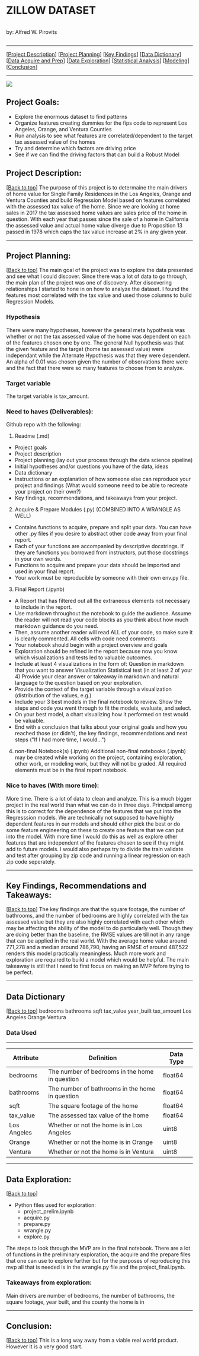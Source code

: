 # <a name="top"></a>ZILLOW DATASET 
![]()

by: Alfred W. Pirovits

<p>
  <a href="https://github.com/Alfred-W-S-Pirovits-Jr/telco_churn_project#top" target="_blank">
    <img alt="" src="" />
  </a>
</p>


***
[[Project Description](#project_description)]
[[Project Planning](#planning)]
[[Key Findings](#findings)]
[[Data Dictionary](#dictionary)]
[[Data Acquire and Prep](#wrangle)]
[[Data Exploration](#explore)]
[[Statistical Analysis](#stats)]
[[Modeling](#model)]
[[Conclusion](#conclusion)]
___

<img src="https://docs.google.com/drawings/d/e/2PACX-1vR19fsVfxHvzjrp0kSMlzHlmyU0oeTTAcnTUT9dNe4wAEXv_2WJNViUa9qzjkvcpvkFeUCyatccINde/pub?w=1389&amp;h=410">

## <a name="project_goals"></a> Project Goals:
- Explore the enormous dataset to find patterns
- Organize features creating dummies for the fips code to represent Los Angeles, Orange, and Ventura Counties
- Run analysis to see what features are correlated/dependent to the target tax assessed value of the homes
- Try and determine which factors are driving price 
- See if we can find the driving factors that can build a Robust Model

## <a name="project_description"></a>Project Description:
[[Back to top](#top)]
The purpose of this project is to determaine the main drivers of home value for Single Family Residences in the Los Angeles, Orange and Ventura Counties and build Regression Model based on features correlated with the assessed tax value of the home.  Since we are looking at home sales in 2017 the tax assessed home values are sales price of the home in question.  With each year that passes since the sale of a home in California the assessed value and actual home value diverge due to Proposition 13 passed in 1978 which caps the tax value increase at 2% in any given year.
***
## <a name="planning"></a>Project Planning:    
[[Back to top](#top)]
The main goal of the project was to explore the data presented and see what I could discover.  Since there was a lot of data to go through, the main plan of the project was one of discovery.  After discovering relationships I started to hone in on how to analyze the dataset.  I found the features most correlated with the tax value and used those columns to build Regression Models.



        
### Hypothesis
There were many hypotheses, however the general meta hypothesis was whether or not the tax assessed value of the home was dependent on each of  the features chosen one by one.  The general Null hypothesis was that the given feature and the target (home tax assessed value) were independant while the Alternate Hypothesis was that they were dependent.  An alpha of 0.01 was chosen given the number of observations there were and the fact that there were so many features to choose from to analyze.  



### Target variable
The target variable is tax_amount.  


### Need to haves (Deliverables):
Github repo with the following:

1. Readme (.md)
- Project goals
- Project description
- Project planning (lay out your process through the data science pipeline)
- Initial hypotheses and/or questions you have of the data, ideas
- Data dictionary
- Instructions or an explanation of how someone else can reproduce your project and findings (What would someone need to be able to recreate your project on their own?)
- Key findings, recommendations, and takeaways from your project.


2. Acquire & Prepare Modules (.py) (COMBINED INTO A WRANGLE AS WELL)
- Contains functions to acquire, prepare and split your data. You can have other .py files if you desire to abstract other code away from your final report.
- Each of your functions are accompanied by descriptive docstrings. If they are functions you borrowed from instructors, put those docstrings in your own words.
- Functions to acquire and prepare your data should be imported and used in your final report.
- Your work must be reproducible by someone with their own env.py file.

3. Final Report (.ipynb)
- A Report that has filtered out all the extraneous elements not necessary to include in the report.
- Use markdown throughout the notebook to guide the audience. Assume the reader will not read your code blocks as you think about how much markdown guidance do you need.
- Then, assume another reader will read ALL of your code, so make sure it is clearly commented. All cells with code need comments.
- Your notebook should begin with a project overview and goals
- Exploration should be refined in the report because now you know which visualizations and tests led to valuable outcomes.
- Include at least 4 visualizations in the form of:
    Question in markdown that you want to answer
    Visualization
    Statistical test (in at least 2 of your 4)
    Provide your clear answer or takeaway in markdown and natural language to the question based on your exploration.
- Provide the context of the target variable through a visualization (distribution of the values, e.g.)
- Include your 3 best models in the final notebook to review. Show the steps and code you went through to fit the models, evaluate, and select.
- On your best model, a chart visualizing how it performed on test would be valuable.
- End with a conclusion that talks about your original goals and how you reached those (or didn't), the key findings, recommendations and next steps ("If I had more time, I would...")

4. non-final Notebook(s) (.ipynb)
Additional non-final notebooks (.ipynb) may be created while working on the project, containing exploration, other work, or modeling work, but they will not be graded. All required elements must be in the final report notebook.



### Nice to haves (With more time):
More time.  There is a lot of data to clean and analyze.  This is a much bigger project in the real world than what we can do in three days.  Principal among this is to correct for the dependence of the features that we put into the Regresssion models.  We are technically not supposed to have highly dependent features in our models and should either pick the best or do some feature engineering on these to create one feature that we can put into the model.   With more time I would do this as well as explore other features that are independent of the features chosen to see if they might add to future models.  I would also perhaps try to divide the train validate and test after grouping by zip code and running a linear regression on each zip code seperately.   


***

## <a name="findings"></a>Key Findings, Recommendations and Takeaways:
[[Back to top](#top)]
The key findings are that the square footage, the number of bathrooms, and the number of bedrooms are highly correlated with the tax assessed value but they are also highly correlated with each other which may be affecting the ability of the model to do particularly well.  Though they are doing better than the baseline, the RMSE values are till not in any range that can be applied in the real world.  With the average home value around 771,278 and a median around 786,790, having an RMSE of around 487,522 renders this model practically meaningless.  Much more work and exploration are required to build a model which would be helpful.  The main takeaway is still that I need to first focus on making an MVP fefore trying to be perfect.

***

## <a name="dictionary"></a>Data Dictionary  
[[Back to top](#top)]
bedrooms	bathrooms	sqft	tax_value	year_built	tax_amount	Los Angeles	Orange	Ventura
### Data Used
---
| Attribute | Definition | Data Type |
| ----- | ----- | ----- |
| bedrooms | The number of bedrooms in the home in question | float64 |
| bathrooms | The number of bathrooms in the home in question | float64 |
| sqft | The square footage of the home | float64 |
| tax_value | The assessed tax value of the home | float64 |
| Los Angeles | Whether or not the home is in Los Angeles | uint8 |
| Orange | Whether or not the home is in Orange | uint8 |
| Ventura | Whether or not the home is in Ventura | uint8 |

***


## <a name="explore"></a>Data Exploration:
[[Back to top](#top)]
- Python files used for exploration:
    - project_prelim.ipynb
    - acquire.py
    - prepare.py
    - wrangle.py
    - explore.py

The steps to look through the MVP are in the final notebook.  There are a lot of functions in the preliminary  exploration, the acquire and the prepare files that one can use to explore further but for the purposes of reproducing this mvp all that is needed is in the wrangle.py file and the project_final.ipynb.
### Takeaways from exploration:

Main drivers are number of bedrooms, the number of bathrooms, the square footage, year built, and the county the home is in
***

## <a name="Conclusion"></a>Conclusion:
[[Back to top](#top)]
This is a long way away from a viable real world product.  However it is a very good start.  